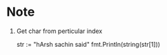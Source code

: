 # Note

1. Get char from perticular index
    
    str := "hArsh sachin said"
	fmt.Println(string(str[1]))